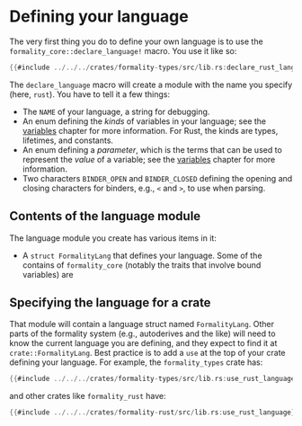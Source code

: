 # Defining your language

The very first thing you do to define your own language is to use the `formality_core::declare_language!` macro.
You use it like so:

```rust
{{#include ../../../crates/formality-types/src/lib.rs:declare_rust_language}}
```

The `declare_language` macro will create a module with the name you specify (here, `rust`).
You have to tell it a few things:

* The `NAME` of your language, a string for debugging.
* An enum defining the *kinds* of variables in your language; see the [variables](./variables.md) chapter for more information. For Rust, the kinds are types, lifetimes, and constants.
* An enum defining a *parameter*, which is the terms that can be used to represent the *value* of a variable; see the [variables](./variables.md) chapter for more information.
* Two characters `BINDER_OPEN` and `BINDER_CLOSED` defining the opening and closing characters for binders, e.g., `<` and `>`, to use when parsing.

## Contents of the language module

The language module you create has various items in it:

* A `struct FormalityLang` that defines your language. Some of the contains of `formality_core` (notably the traits that involve bound variables) are 

## Specifying the language for a crate

That module will contain a language struct named `FormalityLang`. 
Other parts of the formality system (e.g., autoderives and the like) 
will need to know the current language you are defining,
and they expect to find it at `crate::FormalityLang`. 
Best practice is to add a `use` at the top of your crate defining your language.
For example, the `formality_types` crate has:

```rust
{{#include ../../../crates/formality-types/src/lib.rs:use_rust_language}}
```

and other crates like `formality_rust` have:

```rust
{{#include ../../../crates/formality-rust/src/lib.rs:use_rust_language}}
```
